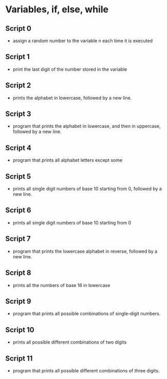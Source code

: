 # Variables, if, else, while

## Script 0
- assign a random number to the variable n each time it is executed

## Script 1
- print the last digit of the number stored in the variable

## Script 2
- prints the alphabet in lowercase, followed by a new line.

## Script 3
- program that prints the alphabet in lowercase, and then in uppercase, followed by a new line.

## Script 4
- program that prints all alphabet letters except some

## Script 5
-  prints all single digit numbers of base 10 starting from 0, followed by a new line.

## Script 6
- prints all single digit numbers of base 10 starting from 0

## Script 7
- program that prints the lowercase alphabet in reverse, followed by a new line.

## Script 8
- prints all the numbers of base 16 in lowercase

## Script 9
-  program that prints all possible combinations of single-digit numbers.

## Script 10
- prints all possible different combinations of two digits

## Script 11
- program that prints all possible different combinations of three digits. 
